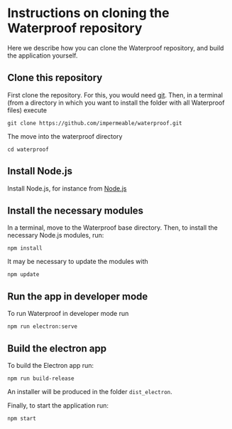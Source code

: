 # Instructions on cloning the Waterproof repository

Here we describe how you can clone the Waterproof repository, and build the application yourself.

## Clone this repository

First clone the repository. For this, you would need [git](https://git-scm.com/downloads). Then, in a terminal (from a directory in which you want to install the folder with all Waterproof files) execute
```
git clone https://github.com/impermeable/waterproof.git
```
The move into the waterproof directory
```
cd waterproof
```

## Install Node.js

Install Node.js, for instance from [Node.js](https://nodejs.org/en/download/)

## Install the necessary modules

In a terminal, move to the Waterproof base directory. Then, to install the necessary Node.js modules, run:
```
npm install
```

It may be necessary to update the modules with
```
npm update
```

## Run the app in developer mode
To run Waterproof in developer mode run
```
npm run electron:serve
```

## Build the electron app

To build the Electron app run:
```
npm run build-release
```
An installer will be produced in the folder `dist_electron`.

Finally, to start the application run:
```
npm start
```
